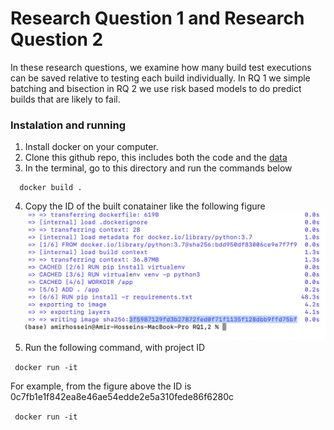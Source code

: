 # Research Question 1 and Research Question 2

In these research questions, we examine how many build test executions can be saved relative to testing each build individually. In RQ 1 we simple batching and bisection in RQ 2 we use risk based models to do predict builds that are likely to fail. 

### Instalation and running

1. Install docker on your computer.
2. Clone this github repo, this includes both the code and the [data](https://github.com/CESEL/BatchBuilderResearch/tree/master/RQ1%2C2/data)
3. In the terminal, go to this directory and run the commands below

```
  docker build .

```

4. Copy the ID of the built conatainer like the following figure
   ![Image description](https://github.com/CESEL/BatchBuilderResearch/blob/master/RQ1%2C2/container_id.png)
5. Run the following command, with project ID

<code> docker run -it <ID> </code>

For example, from the figure above the ID is 0c7fb1e1f842ea8e46ae54edde2e5a310fede86f6280c

<code> docker run -it <Actual ID> </code>


